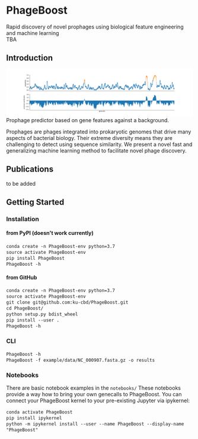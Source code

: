 # PhageBoost
Rapid discovery of novel prophages using biological feature engineering and machine learning  
TBA  

## Introduction 
![Predictions](fig1a.png)
Prophage predictor based on gene features against a background. 

Prophages are phages integrated into prokaryotic genomes that drive many aspects of bacterial biology.  Their extreme diversity means they are challenging to detect using sequence similarity. We present a novel fast and generalizing machine learning method to facilitate novel phage discovery.

## Publications

to be added  


## Getting Started
### Installation
#### from PyPI (doesn't work currently)
```
conda create -n PhageBoost-env python=3.7 
source activate PhageBoost-env
pip install PhageBoost 
PhageBoost -h
```

#### from GitHub

```
conda create -n PhageBoost-env python=3.7 
source activate PhageBoost-env 
git clone git@github.com:ku-cbd/PhageBoost.git 
cd PhageBoost/ 
python setup.py bdist_wheel 
pip install --user . 
PhageBoost -h
```

### CLI 
```
PhageBoost -h
PhageBoost -f example/data/NC_000907.fasta.gz -o results
```
### Notebooks
There are basic notebook examples in the ```notebooks/```
These notebooks provide a way how to bring your own genecalls to PhageBoost.
You can connect your PhageBoost kernel to your pre-existing Jupyter via ipykernel:

```
conda activate PhageBoost
pip install ipykernel
python -m ipykernel install --user --name PhageBoost --display-name "PhageBoost" 
```
